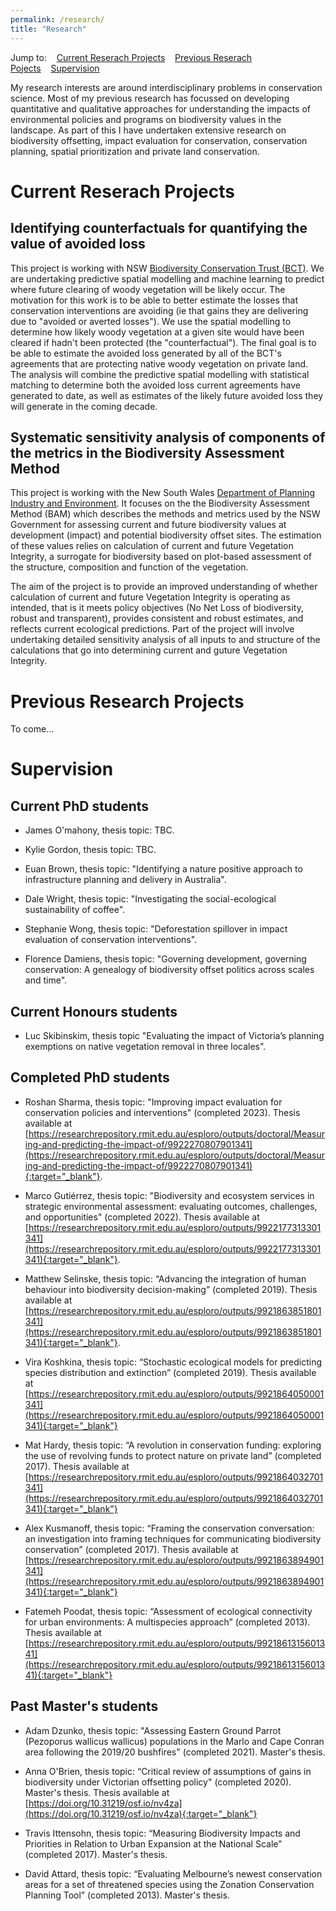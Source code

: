 ```yaml
---
permalink: /research/
title: "Research"
---
```


Jump to:&nbsp;&nbsp;&nbsp;&nbsp;[Current Reserach Projects](#current-reserach-projects)&nbsp;&nbsp;&nbsp;&nbsp;[Previous Reserach Pojects](#previous-research-projects)&nbsp;&nbsp;&nbsp;&nbsp;[Supervision](#supervision)

My research interests are around interdisciplinary problems in conservation science. Most of my previous research has focussed on developing quantitative and qualitative approaches for understanding the impacts of environmental policies and programs on biodiversity values in the landscape. As part of this I have undertaken extensive research on biodiversity offsetting, impact evaluation for conservation, conservation planning, spatial prioritization and private land conservation.


# Current Reserach Projects

## Identifying counterfactuals for quantifying the value of avoided loss 

This project is working with NSW [Biodiversity Conservation Trust (BCT)][BCT-link]. We are undertaking predictive spatial modelling and machine learning to predict where future clearing of woody vegetation will be likely occur. The motivation for this work is to be able to better estimate the losses that conservation interventions are avoiding (ie that gains they are delivering due to "avoided or averted losses"). We use the spatial modelling to determine how likely woody vegetation at a given site would have been cleared if hadn't been protected (the "counterfactual"). The final goal is to be able to estimate the avoided loss generated by all of the BCT's agreements that are protecting native woody vegetation on private land. The analysis will combine the predictive spatial modelling with statistical matching to determine both the avoided loss current agreements have generated to date, as well as estimates of the likely future avoided loss they will generate in the coming decade. 

## Systematic sensitivity analysis of components of the metrics in the Biodiversity Assessment Method

This project is working with the New South Wales [Department of Planning Industry and Environment][DPIE-link]. It focuses on the the Biodiversity Assessment Method (BAM) which describes the methods and metrics used by the NSW Government for assessing current and future biodiversity values at development (impact) and potential biodiversity offset sites. The estimation of these values relies on calculation of current and future Vegetation Integrity, a surrogate for biodiversity based on plot-based assessment of the structure, composition and function of the vegetation.

The aim of the project is to provide an improved understanding of whether calculation of current and future Vegetation Integrity is operating as intended, that is it meets policy objectives (No Net Loss of biodiversity, robust and transparent), provides consistent and robust estimates, and reflects current ecological predictions. Part of the project will involve undertaking detailed sensitivity analysis of all inputs to and structure of the calculations that go into determining current and guture Vegetation Integrity.


# Previous Research Projects
To come...


# Supervision

## Current PhD students 

* James O'mahony, thesis topic: TBC.

* Kylie Gordon, thesis topic: TBC.

* Euan Brown, thesis topic: "Identifying a nature positive approach to infrastructure planning and delivery in Australia".

* Dale Wright, thesis topic: "Investigating the social-ecological sustainability of coffee".

* Stephanie Wong, thesis topic: "Deforestation spillover in impact evaluation of conservation interventions".

* Florence Damiens, thesis topic: "Governing development, governing conservation: A genealogy of biodiversity offset politics across scales and time".

## Current Honours students

* Luc Skibinskim, thesis topic "Evaluating the impact of Victoria’s planning exemptions on native vegetation removal in three locales".

## Completed PhD students 
* Roshan Sharma, thesis topic: "Improving impact evaluation for conservation policies and interventions" (completed 2023). Thesis available at [https://researchrepository.rmit.edu.au/esploro/outputs/doctoral/Measuring-and-predicting-the-impact-of/9922270807901341](https://researchrepository.rmit.edu.au/esploro/outputs/doctoral/Measuring-and-predicting-the-impact-of/9922270807901341){:target="_blank"}.

* Marco Gutiérrez, thesis topic: "Biodiversity and ecosystem services in strategic environmental assessment: evaluating outcomes, challenges, and opportunities" (completed 2022). Thesis available at [https://researchrepository.rmit.edu.au/esploro/outputs/9922177313301341](https://researchrepository.rmit.edu.au/esploro/outputs/9922177313301341){:target="_blank"}.

* Matthew Selinske, thesis topic: “Advancing the integration of human behaviour into biodiversity decision-making” (completed 2019). Thesis available at
[https://researchrepository.rmit.edu.au/esploro/outputs/9921863851801341](https://researchrepository.rmit.edu.au/esploro/outputs/9921863851801341){:target="_blank"}.

* Vira Koshkina, thesis topic: “Stochastic ecological models for predicting species distribution and extinction” (completed 2019).  Thesis available at
[https://researchrepository.rmit.edu.au/esploro/outputs/9921864050001341](https://researchrepository.rmit.edu.au/esploro/outputs/9921864050001341){:target="_blank"}

* Mat Hardy, thesis topic: “A revolution in conservation funding: exploring the use of revolving funds to protect nature on private land” (completed 2017). Thesis available at [https://researchrepository.rmit.edu.au/esploro/outputs/9921864032701341](https://researchrepository.rmit.edu.au/esploro/outputs/9921864032701341){:target="_blank"}

* Alex Kusmanoff, thesis topic: “Framing the conservation conversation: an investigation into framing techniques for communicating biodiversity conservation” (completed 2017). Thesis available at [https://researchrepository.rmit.edu.au/esploro/outputs/9921863894901341](https://researchrepository.rmit.edu.au/esploro/outputs/9921863894901341){:target="_blank"}

* Fatemeh Poodat, thesis topic: “Assessment of ecological connectivity for urban environments: A multispecies approach” (completed 2013). Thesis available at [https://researchrepository.rmit.edu.au/esploro/outputs/9921861315601341](https://researchrepository.rmit.edu.au/esploro/outputs/9921861315601341){:target="_blank"}


## Past Master's students 

* Adam Dzunko, thesis topic: "Assessing Eastern Ground Parrot (Pezoporus wallicus wallicus) populations in the Marlo and Cape Conran area following the 2019/20 bushfires" (completed 2021). Master's thesis.
 
* Anna O'Brien, thesis topic: “Critical review of assumptions of gains in biodiversity under Victorian offsetting policy" (completed 2020). Master's thesis. Thesis available at [https://doi.org/10.31219/osf.io/nv4za](https://doi.org/10.31219/osf.io/nv4za){:target="_blank"}

* Travis Ittensohn, thesis topic: “Measuring Biodiversity Impacts and Priorities in Relation to Urban Expansion at the National Scale” (completed 2017). Master's thesis.

* David Attard, thesis topic: “Evaluating Melbourne’s newest conservation areas for a set of threatened species using the Zonation Conservation Planning Tool” (completed 2013). Master's thesis.

[BCT-link]:https://www.bct.nsw.gov.au/
[SLATS-NSW]:https://www.environment.nsw.gov.au/topics/animals-and-plants/native-vegetation/landcover-monitoring-and-reporting/woody-vegetation-change-statewide-landcover-tree-study/more-about-slats
[DPIE-link]:https://www.planning.nsw.gov.au/
